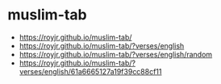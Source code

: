 # muslim-tab

* https://royjr.github.io/muslim-tab/
* https://royjr.github.io/muslim-tab/?verses/english
* https://royjr.github.io/muslim-tab/?verses/english/random
* https://royjr.github.io/muslim-tab/?verses/english/61a6665127a19f39cc88cf11

